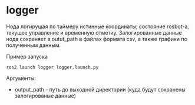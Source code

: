 # logger
Нода логирущая по таймеру истинные координаты, состояние rosbot-а, текущее управление и временную отметку. Залогированные данные нода сохраняет в outut_path в файлах формата csv, а также графики по полученным данным.

Пример запуска
```
ros2 launch logger logger.launch.py
``` 
Аргументы:
* output_path - путь до выходной директории (куда будут сохранены залогированые данные)
